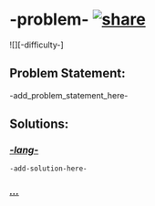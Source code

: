 # -problem- [![share]](-problem_link-) <!-- 👈🏻 edit here -->

![][-difficulty-] <!-- 👈🏻 edit here -->

## Problem Statement:

-add_problem_statement_here- <!-- 👈🏻 edit here -->

## Solutions:

### [_-lang-_](-link_to_solution-) <!-- 👈🏻 edit here -->

```-lang- <!-- 👈🏻 edit here -->
-add-solution-here-
```

### [_..._]()

```

```

<!----------------------------------{ link }--------------------------------->

[share]: https://img.icons8.com/external-anggara-blue-anggara-putra/20/000000/external-share-user-interface-basic-anggara-blue-anggara-putra-2.png
[easy]: https://img.shields.io/badge/Difficulty-Easy-bright.svg
[medium]: https://img.shields.io/badge/Difficulty-Medium-yellow.svg
[hard]: https://img.shields.io/badge/Difficulty-Hard-red.svg

